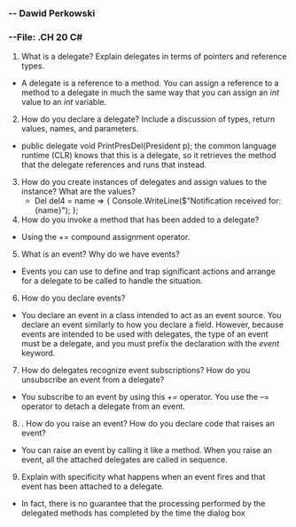 ### -- Dawid Perkowski

### --File: .CH 20 C#

1. What is a delegate? Explain delegates in terms of pointers and reference types.
- A delegate is a reference to a method. You can assign a reference to a method to a delegate in much the same way that you can assign an *int* value to an *int* variable. 

2. How do you declare a delegate? Include a discussion of types, return values, names, and parameters.

- public delegate void PrintPresDel(President p); the common language runtime (CLR) knows that this is a delegate, so it retrieves the method that the delegate references and runs that instead. 

3. How do you create instances of delegates and assign values to the instance? What are the values?
   - Del del4 = name =>  { Console.WriteLine($"Notification received for: {name}"); };
4. How do you invoke a method that has been added to a delegate?

- Using the += compound assignment operator.

5.  What is an event? Why do we have events?

- Events you can use to define and trap significant actions and arrange for a delegate to be called to handle the situation.

6.  How do you declare events?

- You declare an event in a class intended to act as an event source. You declare an event similarly to how you declare a field. However, because events are intended to be used with delegates, the type of an event must be a delegate, and you must prefix the declaration with the *event* keyword.	


7. How do delegates recognize event subscriptions? How do you unsubscribe an event from a delegate?

- You subscribe to an event by using this *+=* operator. You use the –= operator to detach a delegate from an event. 

8. . How do you raise an event? How do you declare code that raises an event?

- You can raise an event by calling it like a method. When you raise an event, all the attached delegates are called in sequence.

9. Explain with specificity what happens when an event fires and that event has been attached to a delegate.

- In fact, there is no guarantee that the processing performed by the delegated methods has completed by the time the dialog box



